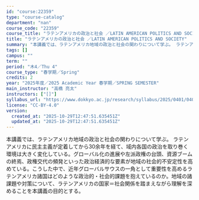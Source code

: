 ```yaml
---
id: "course:22359"
type: "course-catalog"
department: "nan"
course_code: "22359"
course_title: "ラテンアメリカの政治と社会 ／LATIN AMERICAN POLITICS AND SOCIETY"
title: "ラテンアメリカの政治と社会 ／LATIN AMERICAN POLITICS AND SOCIETY"
summary: "本講義では、ラテンアメリカ地域の政治と社会の関わりについて学ぶ。 ラテンアメリカに民主主義が定着してから30余年を経て、域内各国の政治を取り巻く環境は大きく変化している。グローバル化の進展や左派政権の台頭、資源ブームの終焉、政権交代の頻発と…"
tags: []
campus: ""
term: ""
period: "木4／Thu 4"
course_type: "春学期／Spring"
credits: 2
year: "2025年度／2025 Academic Year 春学期／SPRING SEMESTER"
main_instructor: "高橋 亮太"
instructors: ["[]"]
syllabus_url: "https://www.dokkyo.ac.jp/research/syllabus/2025/0401/0401_22359_ja_JP.html"
license: "CC-BY-4.0"
version:
  created_at: "2025-10-29T12:47:51.635451Z"
  updated_at: "2025-10-29T12:47:51.635451Z"
---
```

本講義では、ラテンアメリカ地域の政治と社会の関わりについて学ぶ。 ラテンアメリカに民主主義が定着してから30余年を経て、域内各国の政治を取り巻く環境は大きく変化している。グローバル化の進展や左派政権の台頭、資源ブームの終焉、政権交代の頻発といった政治経済的な要素が地域の社会的不安定性を高めている。こうした中で、近年グローバルサウスの一角として重要性を高めるラテンアメリカ諸国はどのような政治的・社会的課題を抱えているのか。地域の諸課題や対策について、ラテンアメリカの国家＝社会関係を踏まえながら理解を深めることを本講義の目的とする。
